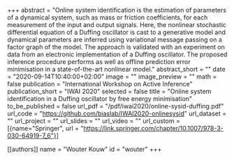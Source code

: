 +++
abstract = "Online system identification is the estimation of parameters of a dynamical system, such as mass or friction coefficients, for each measurement of the input and output signals. Here, the nonlinear stochastic differential equation of a Duffing oscillator is cast to a generative model and dynamical parameters are inferred using variational message passing on a factor graph of the model. The approach is validated with an experiment on data from an electronic implementation of a Duffing oscillator. The proposed inference procedure performs as well as offline prediction error minimisation in a state-of-the-art nonlinear model."
abstract_short = ""
date = "2020-09-14T10:40:00+02:00"
image = ""
image_preview = ""
math = false
publication = "International Workshop on Active Inference"
publication_short = "IWAI 2020"
selected = false
title = "Online system identification in a Duffing oscillator by free energy minimisation"
to_be_published = false
url_pdf = "/pdf/iwai2020/online-sysid-duffing.pdf"
url_code = "https://github.com/biaslab/IWAI2020-onlinesysid"
url_dataset = ""
url_project = ""
url_slides = ""
url_video = ""
url_custom = [{name="Springer", url = "https://link.springer.com/chapter/10.1007/978-3-030-64919-7_6"}]

[[authors]]
    name = "Wouter Kouw"
    id = "wouter"
+++
